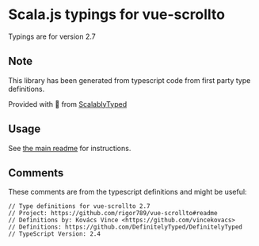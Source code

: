
# Scala.js typings for vue-scrollto

Typings are for version 2.7



## Note
This library has been generated from typescript code from first party type definitions.

Provided with :purple_heart: from [ScalablyTyped](https://github.com/oyvindberg/ScalablyTyped)

## Usage
See [the main readme](../../readme.md) for instructions.

## Comments

These comments are from the typescript definitions and might be useful:
```
// Type definitions for vue-scrollto 2.7
// Project: https://github.com/rigor789/vue-scrollto#readme
// Definitions by: Kovács Vince <https://github.com/vincekovacs>
// Definitions: https://github.com/DefinitelyTyped/DefinitelyTyped
// TypeScript Version: 2.4

```

